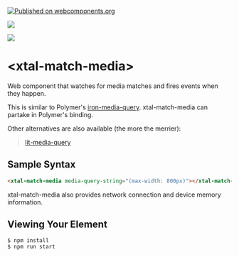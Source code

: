[![Published on webcomponents.org](https://img.shields.io/badge/webcomponents.org-published-blue.svg)](https://www.webcomponents.org/element/xtal-match-media)

<a href="https://nodei.co/npm/xtal-decorator/"><img src="https://nodei.co/npm/xtal-match-media.png"></a>

<img src="https://badgen.net/bundlephobia/minzip/xtal-match-media">

# \<xtal-match-media\>

Web component that watches for media matches and fires events when they happen.

This is similar to Polymer's [iron-media-query](https://www.webcomponents.org/element/@polymer/iron-media-query).  xtal-match-media can partake in Polymer's binding.

Other alternatives are also available (the more the merrier):  

> [lit-media-query](https://www.webcomponents.org/element/lit-media-query)


## Sample Syntax

```html
<xtal-match-media media-query-string="(max-width: 800px)"></xtal-match-media>
```

xtal-match-media also provides network connection and device memory information.

## Viewing Your Element

```
$ npm install
$ npm run start
```

